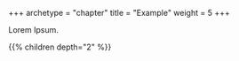 +++
archetype = "chapter"
title = "Example"
weight = 5
+++

Lorem Ipsum.

{{% children depth="2" %}}
